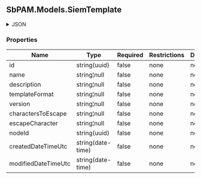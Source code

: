 
<h2 id="tocS_SbPAM.Models.SiemTemplate">SbPAM.Models.SiemTemplate</h2>

<a id="schemasbpam.models.siemtemplate"></a>
<a id="schema_SbPAM.Models.SiemTemplate"></a>
<a id="tocSsbpam.models.siemtemplate"></a>
<a id="tocssbpam.models.siemtemplate"></a>

<details><summary>JSON</summary>


```json
{
  "id": "497f6eca-6276-4993-bfeb-53cbbbba6f08",
  "name": "string",
  "description": "string",
  "templateFormat": "string",
  "version": "string",
  "charactersToEscape": "string",
  "escapeCharacter": "string",
  "nodeId": "959356e3-6168-4a92-b4a5-b9d462be6177",
  "createdDateTimeUtc": "2019-08-24T14:15:22Z",
  "modifiedDateTimeUtc": "2019-08-24T14:15:22Z"
}

```


</details>

### Properties

|Name|Type|Required|Restrictions|Description|
|---|---|---|---|---|
|id|string(uuid)|false|none|none|
|name|string¦null|false|none|none|
|description|string¦null|false|none|none|
|templateFormat|string¦null|false|none|none|
|version|string¦null|false|none|none|
|charactersToEscape|string¦null|false|none|none|
|escapeCharacter|string¦null|false|none|none|
|nodeId|string(uuid)|false|none|none|
|createdDateTimeUtc|string(date-time)|false|none|none|
|modifiedDateTimeUtc|string(date-time)|false|none|none|


